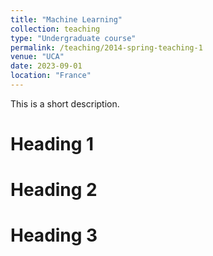 ```yaml
---
title: "Machine Learning"
collection: teaching
type: "Undergraduate course"
permalink: /teaching/2014-spring-teaching-1
venue: "UCA"
date: 2023-09-01
location: "France"
---
```


This is a short description.

Heading 1
======

Heading 2
======

Heading 3
======
